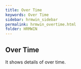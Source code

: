 ```yaml
---
title: Over Time
keywords: Over Time
sidebar: hrmwin_sidebar
permalink: hrmwin_overtime.html
folder: HRMWIN
---
```


## Over Time

It shows details of over time.
